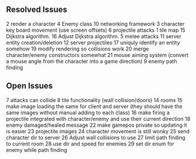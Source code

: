 ## Resolved Issues ##
2 render a character
4 Enemy class
10 networking framework
3 character key board movement (use screen offsets)
6 projectile attacks
1 tile map
15 Dijkstra algorithm.
16 Adjust Dijkstra algorithm.
5 melee attacks
11 server entity creation/deletion
12 server projectiles
17 uniquly identify an entity somehow
19 modify rendering so collisions work
20 merge character/enemy constructors somewhat
21 mouse aiming system (convert a mouse angle from the character into a game direction)
9 enemy path finding


## Open Issues ##
7 attacks can collide
8 tile functionality (wall collision/doors)
14 rooms
15 make image loading the same for client and server (they should have the same images without manual adding to each class)
16 make firing a projectile integrated with character/enemy and use their current direction
18 enemy damaged/healed message
22 make gamepos private so updating it is easier
23 projectile images
24 character movement is still wonky
25 send character dir to server
26 Adjust wall collisions to use
27 limit path finding to current room
28 use dir and speed for enemies
29 set dir enum for enemy while path finding


